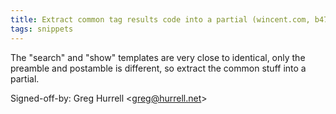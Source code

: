 ```yaml
---
title: Extract common tag results code into a partial (wincent.com, b470ec6)
tags: snippets
---
```


The "search" and "show" templates are very close to identical, only the preamble and postamble is different, so extract the common stuff into a partial.

Signed-off-by: Greg Hurrell &lt;greg@hurrell.net&gt;
